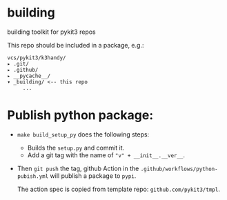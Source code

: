 # building
building toolkit for pykit3 repos

This repo should be included in a package, e.g.:

```
vcs/pykit3/k3handy/
▸ .git/
▸ .github/
▸ __pycache__/
▾ _building/ <-- this repo
     ...
```

# Publish python package:

- `make build_setup_py` does the following steps:
    - Builds the `setup.py` and commit it.
    - Add a git tag with the name of `"v" + __init__.__ver__`.

- Then `git push` the tag, github Action in the `.github/workflows/python-pubish.yml` will publish a package to `pypi`.

    The action spec is copied from template repo: `github.com/pykit3/tmpl`.
